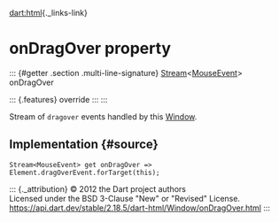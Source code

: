 [dart:html](../../dart-html/dart-html-library){._links-link}

onDragOver property
===================

::: {#getter .section .multi-line-signature}
[Stream](../../dart-async/stream-class)\<[MouseEvent](../mouseevent-class)\>
onDragOver

::: {.features}
override
:::
:::

Stream of `dragover` events handled by this [Window](../window-class).

Implementation {#source}
--------------

``` {.language-dart data-language="dart"}
Stream<MouseEvent> get onDragOver => Element.dragOverEvent.forTarget(this);
```

::: {._attribution}
© 2012 the Dart project authors\
Licensed under the BSD 3-Clause \"New\" or \"Revised\" License.\
<https://api.dart.dev/stable/2.18.5/dart-html/Window/onDragOver.html>
:::
